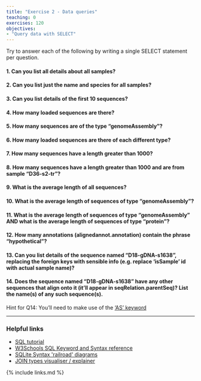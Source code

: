 ```yaml
---
title: "Exercise 2 - Data queries"
teaching: 0
exercises: 120
objectives:
- "Query data with SELECT"
---
```


Try to answer each of the following by writing a single SELECT statement per question.  
  
#### 1. Can you list all details about all samples?  

#### 2. Can you list just the name and species for all samples?  

#### 3. Can you list details of the first 10 sequences?  

#### 4. How many loaded sequences are there?  

#### 5. How many sequences are of the type “genomeAssembly”?  

#### 6. How many loaded sequences are there of each different type?  

#### 7. How many sequences have a length greater than 1000?  

#### 8. How many sequences have a length greater than 1000 and are from sample “D36-s2-tr”?  

#### 9. What is the average length of all sequences?  

#### 10. What is the average length of sequences of type “genomeAssembly”?  

#### 11. What is the average length of sequences of type “genomeAssembly” AND what is the average length of sequences of type “protein”?  

#### 12. How many annotations (alignedannot.annotation) contain the phrase “hypothetical”?  

#### 13. Can you list details of the sequence named “D18-gDNA-s1638”, replacing the foreign keys with sensible info (e.g. replace ‘isSample’ id with actual sample name)?  

#### 14. Does the sequence named “D18-gDNA-s1638” have any other sequences that align onto it (it’ll appear in seqRelation.parentSeq)?  List the name(s) of any such sequence(s).  
Hint for Q14: You’ll need to make use of the [‘AS’ keyword](https://www.w3schools.com/sql/sql_alias.asp)
  
-------
  
### Helpful links

* [SQL tutorial](https://csiro-data-school.github.io/sql-intro/)
* [W3Schools SQL Keyword and Syntax reference](www.w3schools.com/sql/sql_ref_keywords.asp)
* [SQLite Syntax 'railroad' diagrams](https://www.sqlite.org/lang.html)
* [JOIN types visualiser / explainer](https://sql-joins.leopard.in.ua/)

{% include links.md %}

